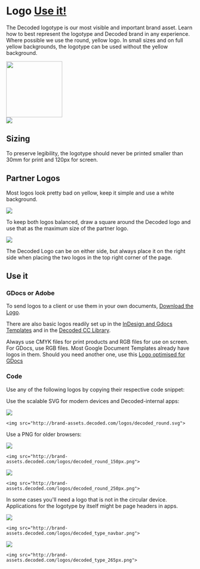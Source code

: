 # Logo [Use it!](#use-it)

The Decoded logotype is our most visible and important brand asset. Learn how to best represent the logotype and Decoded brand in any experience.
Where possible we use the round, yellow logo. In small sizes and on full yellow backgrounds, the logotype can be used without the yellow background.

<div class="example">
  <img src="http://brand-assets.decoded.com/logos/decoded_round.svg" width="150" height="150">
</div>

<div class="example bg-yellow">
  <img src="http://brand-assets.decoded.com/logos/decoded_type_navbar.png" class="margin-top-XL margin-bottom-XL">
</div>

## Sizing

To preserve legibility, the logotype should never be printed smaller than 30mm for print and 120px for screen.

## Partner Logos

Most logos look pretty bad on yellow, keep it simple and use a white background.

<div class="example">
  <img src="http://brand-assets.decoded.com/BrandGuidelines/partner-logos-example.png">
</div>

To keep both logos balanced, draw a square around the Decoded logo and use that as the maximum size of the partner logo.
<div class="example">
  <img src="http://brand-assets.decoded.com/BrandGuidelines/partner-logos-sizing.png">
</div>

The Decoded Logo can be on either side, but always place it on the right side when placing the two logos in the top right corner of the page.


## Use it

### GDocs or Adobe

To send logos to a client or use them in your own documents, [Download the Logo](https://drive.google.com/a/decoded.co/folderview?id=0B7zlrpAcS_XNM3NfU0pCTjRUSmc&usp=sharing).

There are also basic logos readily set up in the [InDesign and Gdocs Templates](/pages/templates) and in the [Decoded CC Library](/pages/how-to/cc-library).

Always use CMYK files for print products and RGB files for use on screen. For GDocs, use RGB files. Most Google Document Templates already have logos in them. Should you need another one, use this [Logo optimised for GDocs](https://drive.google.com/a/decoded.co/file/d/0B7zlrpAcS_XNMlBOTmdjNDI5MXM/view?usp=sharing)

### Code

Use any of the following logos by copying their respective code snippet:


Use the scalable SVG for modern devices and Decoded-internal apps:

<div class="example">
  <img src="http://brand-assets.decoded.com/logos/decoded_round.svg">
</div>

```
<img src="http://brand-assets.decoded.com/logos/decoded_round.svg">
```

Use a PNG for older browsers:

<div class="example">
  <img src="http://brand-assets.decoded.com/logos/decoded_round_150px.png">
</div>

```
<img src="http://brand-assets.decoded.com/logos/decoded_round_150px.png">
```


<div class="example">
  <img src="http://brand-assets.decoded.com/logos/decoded_round_250px.png">
</div>

```
<img src="http://brand-assets.decoded.com/logos/decoded_round_250px.png">
```

In some cases you'll need a logo that is not in the circular device. Applications for the logotype by itself might be page headers in apps.

<div class="example">
  <img src="http://brand-assets.decoded.com/logos/decoded_type_navbar.png">
</div>

```
<img src="http://brand-assets.decoded.com/logos/decoded_type_navbar.png">
```

<div class="example">
  <img src="http://brand-assets.decoded.com/logos/decoded_type_265px.png">
</div>

```
<img src="http://brand-assets.decoded.com/logos/decoded_type_265px.png">
```
